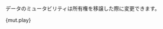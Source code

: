 <!-- Mutability of data can be changed when ownership is transferred. -->
データのミュータビリティは所有権を移譲した際に変更できます。

{mut.play}
